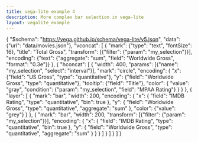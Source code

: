 ```yaml
---
title: vega-lite example 4
description: More complex bar selection in vega-lite
layout: vegalite_example
---
```



{
  "$schema": "https://vega.github.io/schema/vega-lite/v5.json",
  "data": {"url": "data/movies.json"},
  "vconcat": [
    {
      "mark": {"type": "text", "fontSize": 16},
      "title": "Total Gross",
      "transform": [{"filter": {"param": "my_selection"}}],
      "encoding": {"text": {"aggregate": "sum", "field": "Worldwide Gross", "format": "0.3e"}}
    },
    {
      "hconcat": [
        {
          "width": 400,
          "params": [{"name": "my_selection", "select": "interval"}],
          "mark": "circle",
          "encoding": {
            "x": {"field": "US Gross", "type": "quantitative"},
            "y": {"field": "Worldwide Gross", "type": "quantitative"},
            "tooltip": {"field": "Title"},
            "color": {
              "value": "gray",
              "condition": {"param": "my_selection", "field": "MPAA Rating"}
            }
          }
        },
        {
          "layer": [
            {
              "mark": "bar",
              "width": 200,
              "encoding": {
                "x": {
                  "field": "IMDB Rating",
                  "type": "quantitative",
                  "bin": true
                },
                "y": {
                  "field": "Worldwide Gross",
                  "type": "quantitative",
                  "aggregate": "sum"
                },
                "color": {"value": "grey"}
              }
            },
            {
              "mark": "bar",
              "width": 200,
              "transform": [{"filter": {"param": "my_selection"}}],
              "encoding": {
                "x": {
                  "field": "IMDB Rating",
                  "type": "quantitative",
                  "bin": true
                },
                "y": {
                  "field": "Worldwide Gross",
                  "type": "quantitative",
                  "aggregate": "sum"
                }
              }
            }
          ]
        }
      ]
    }
  ]
}
